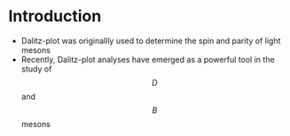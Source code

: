 # Introduction
- Dalitz-plot was originallly used to determine the spin and parity of light mesons
- Recently, Dalitz-plot analyses have emerged as a powerful tool in the study of $$D$$ and $$B$$ mesons  